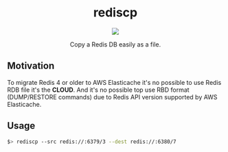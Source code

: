 <div align="center">
  <h1>rediscp</h1>
  <img src ="https://i.imgur.com/GAqO7LW.png" />
  <p>Copy a Redis DB easily as a file.</p>
</div>


## Motivation

To migrate Redis 4 or older to AWS Elasticache it's no possible to use Redis RDB file it's the **CLOUD**. And it's no possible top use RBD format (DUMP/RESTORE commands) due to Redis API version supported by AWS Elasticache.

## Usage

```sh
$> rediscp --src redis://:6379/3 --dest redis://:6380/7
```
